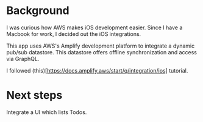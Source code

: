 # Background
I was curious how AWS makes iOS development easier. Since I have a Macbook for work, I decided out the iOS integrations.

This app uses AWS's Amplify development platform to integrate a dynamic pub/sub datastore.
This datastore offers offline synchronization and access via GraphQL. 

I followed (this)[https://docs.amplify.aws/start/q/integration/ios] tutorial.

# Next steps
Integrate a UI which lists Todos. 

